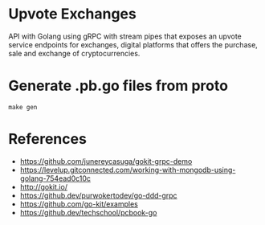 # Upvote Exchanges
API with Golang using gRPC with stream pipes that exposes an upvote service endpoints for exchanges, digital platforms that offers the purchase, sale and exchange of cryptocurrencies.

# Generate .pb.go files from proto

```make gen```

# References

- https://github.com/junereycasuga/gokit-grpc-demo
- https://levelup.gitconnected.com/working-with-mongodb-using-golang-754ead0c10c
- http://gokit.io/
- https://github.dev/purwokertodev/go-ddd-grpc
- https://github.com/go-kit/examples
- https://github.dev/techschool/pcbook-go